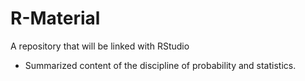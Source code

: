 # R-Material
A repository that will be linked with RStudio

* Summarized content of the discipline of probability and statistics.
